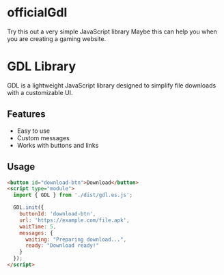  
# officialGdl
Try this out a very simple JavaScript library Maybe this can help you when you are creating a gaming website.


# GDL Library

GDL is a lightweight JavaScript library designed to simplify file downloads with a customizable UI.

## Features
- Easy to use
- Custom messages
- Works with buttons and links

## Usage

```html
<button id="download-btn">Download</button>
<script type="module">
  import { GDL } from './dist/gdl.es.js';

  GDL.init({
    buttonId: 'download-btn',
    url: 'https://example.com/file.apk',
    waitTime: 5,
    messages: {
      waiting: "Preparing download...",
      ready: "Download ready!"
    }
  });
</script>
